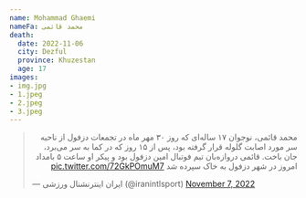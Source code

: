 ```yaml
---
name: Mohammad Ghaemi
nameFa: محمد قائمی
death:
  date: 2022-11-06
  city: Dezful
  province: Khuzestan
  age: 17
images:
- img.jpg
- 1.jpeg
- 2.jpeg
- 3.jpeg
---
```


<blockquote class="twitter-tweet"><p lang="fa" dir="rtl">محمد قائمی، نوجوان ۱۷ ساله‌ای که روز ۳۰ مهر ماه در تجمعات دزفول از ناحیه سر مورد اصابت گلوله قرار گرفته بود، پس از ۱۵ روز که در کما به سر می‌برد، جان باخت. قائمی دروازه‌بان تیم فوتبال امین دزفول بود و پیکر او ساعت ۵ بامداد امروز در شهر دزفول به خاک سپرده شد <a href="https://t.co/72GkPOmuM7">pic.twitter.com/72GkPOmuM7</a></p>&mdash; ایران اینترنشنال ورزشی (@iranintlsport) <a href="https://twitter.com/iranintlsport/status/1589592799741186054?ref_src=twsrc%5Etfw">November 7, 2022</a></blockquote> <script async src="https://platform.twitter.com/widgets.js" charset="utf-8"></script>